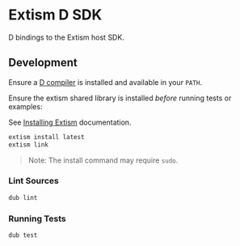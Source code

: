 # Extism D SDK

D bindings to the Extism host SDK.

## Development

Ensure a [D compiler](https://dlang.org/download) is installed and available in your `PATH`.

Ensure the extism shared library is installed *before* running tests or examples:

See [Installing Extism](https://extism.org/docs/install) documentation.

```sh
extism install latest
extism link
```

> Note: The install command may require `sudo`.

### Lint Sources

```sh
dub lint
```

### Running Tests

```sh
dub test
```
